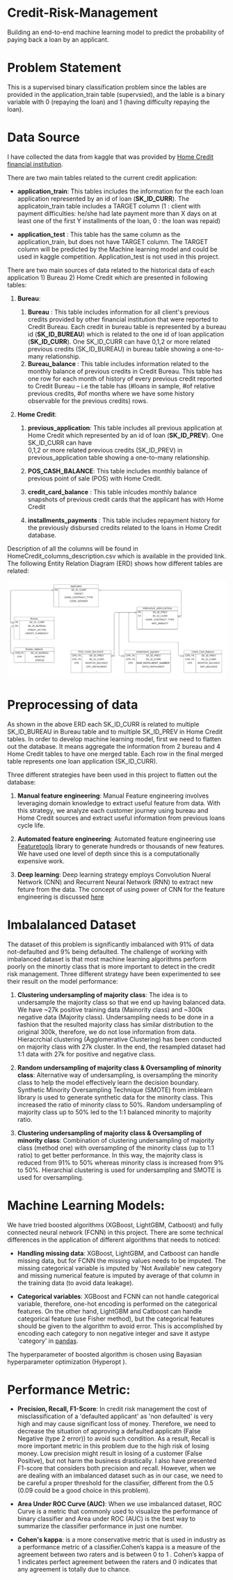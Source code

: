 # Credit-Risk-Management
Building an end-to-end machine learning model to predict the probability of paying back a loan by an applicant.

# Problem Statement 
This is a supervised binary classification problem since the lables are provided in the application_train table (supervsied), and the lable is a binary variable with 0 (repaying the loan) and 1 (having difficulty repaying the loan).

# Data Source
I have collected the data from kaggle that was provided by [Home Credit financial institution]( https://www.kaggle.com/c/home-credit-default-risk/data).

There are two main tables related to the current credit application:

* __application_train__: This tables includes the information for the each loan application represented by an id of loan (__SK_ID_CURR__). The applicatoin_train table includes a TARGET column (1 : client with payment difficulties: he/she had late payment more than X days on at least one of the first Y installments of the loan, 0 : the loan was repaid) 
    
* __application_test__ : This table has the same column as the application_train, but does not have TARGET column. The TARGET column will be predicted by the           Machine     learning model and could be used in kaggle competition. Application_test is not used in this project.
    
There are two main sources of data related to the historical data of each application 1) Bureau 2) Home Credit which are presented in following tables:

1. __Bureau__:

    1. __Bureau__ : This table includes information for all client's previous credits provided by other financial institution that were reported to Credit Bureau.
    Each credit in bureau table is represented by a bureau id (__SK_ID_BUREAU__) which is related to the one id of loan application (__SK_ID_CURR__). One SK_ID_CURR can have 
    0,1,2 or more related previous credits (SK_ID_BUREAU) in bureau table showing a one-to-many relationship.
    2. __Bureau_balance__ : This table includes information related to the monthly balance of previous credits in Credit Bureau. This table has one row for each month of         history of every previous credit reported to Credit Bureau – i.e the table has (#loans in sample, #of relative previous credits, #of months where we have some history     observable for the previous credits) rows. 
    
2. __Home Credit__:

    1. __previous_application__: This table includes all previous application at Home Credit which represented by an id of loan (__SK_ID_PREV__). One SK_ID_CURR can have  
    0,1,2 or more related previous credits (SK_ID_PREV) in previous_application table showing a one-to-many relationship.
    
    2. __POS_CASH_BALANCE__: This table includes monthly balance of previous point of sale (POS) with Home Credit.
    
    3. __credit_card_balance__ : This table inlcudes monthly balance snapshots of previous credit cards that the applicant has with Home Credit
    
    4. __installments_payments__ : This table includes repayment history for the previously disbursed credits related to the loans in Home Credit database.

Description of all the columns will be found in HomeCredit_columns_description.csv which is available in the provided link.
The following Entity Relation Diagram (ERD) shows how different tables are related:

![ERD](images/ERD.png)

# Preprocessing of data
As shown in the above ERD each SK_ID_CURR is related to multiple SK_ID_BUREAU in Bureau table and to multiple SK_ID_PREV in Home Credit tables.
In order to develop machine learning model, first we need to flatten out the database. It means aggregate the information from 2 bureau and 4 Home Credit tables to have one merged table. Each row in the final merged table represents one loan application (SK_ID_CURR). 

Three different strategies have been used in this project to flatten out the database: 

1. __Manual feature engineering__: Manual Feature engineering involves leveraging domain knowledge to extract useful feature from data. With this strategy, we analyze each customer journey using bureau and Home Credit sources and extract useful information from previous loans cycle life. 

2. __Automated feature engineering__: Automated feature engineering use [Featuretools](https://community.alteryx.com/t5/Data-Science/Feature-Engineering-Secret-to-Data-Science-Success/ba-p/545041) library to generate hundreds or thousands of new features. We have used one level of depth since this is a computationally expensive work.

3. __Deep learning__: Deep learning strategy employs Convolution Nueral Network (CNN) and Recurrent Neural Network (RNN) to extract new feture from the data. The concept of using power of CNN for the feature engineering is discussed [here](https://towardsdatascience.com/convolutional-neural-network-on-a-structured-bank-customer-data-358e6b8aa759)  

# Imbalalanced Dataset
The dataset of this problem is significantly imbalanced with 91% of data not-defaulted and 9% being defaulted. The challenge of working with imbalanced dataset is that most machine learning algorithms perform poorly on the minortiy class that is more important to detect in the credit risk management. Three different strategy have been experimented to see their result on the model performance:

1. __Clustering undersampling of majority class__: The idea is to undersample the majority class so that we end up having balanced data. We have ~27k positive training data (Mainority class) and ~300k negative data (Majority class). Undersampling needs to be done in a fashion that the resulted majority class has similar distribution to the original 300k, therefore, we do not lose information from data. Hieracrchial clustering (Agglomerative Clustering) has been conducted on majority class with 27k cluster. In the end, the resampled dataset had 1:1 data with 27k for positive and negative class.

2. __Random undersampling of majority class & Oversampling of minority class__: Alternative way of undersampling, is oversampling the minority class to help the model effectively learn the decision boundary. Synthetic Minority Oversampling Technique (SMOTE) from imblearn library is used to generate synthetic data for the minority class. This increased the ratio of minority class to 50%. Random undersampling of majority class up to 50% led to the 1:1 balanced minority to majority ratio.

3. __Clustering undersampling of majority class & Oversampling of minority class__: Combination of clustering undersampling of majority class (method one) with oversampling of the minority class (up to 1:1 ratio) to get better performance. In this way, the majority class is reduced from 91% to 50% whereas minority class is increased from 9% to 50%. Hierarchial clustering is used for undersampling and SMOTE is used for oversampling.

# Machine Learning Models:
We have tried boosted algorithms (XGBoost, LightGBM, Catboost) and fully connected neural network (FCNN) in this project. 
There are some technical differences in the application of different algorithms that needs to noticed:

* __Handling missing data__: XGBoost, LightGBM, and Catboost can handle missing data, but for FCNN the missing values needs to be imputed. The missing categorical variable is imputed by 'Not Available' new category and missing numerical feature is imputed by average of that column in the training data (to avoid data leakage).

* __Categorical variables__: XGBoost and FCNN can not handle categorical variable, therefore, one-hot encoding is performed on the categorical features. On the other hand, LightGBM and Catboost can handle categorical feature (use Fisher method), but the categorical features should be given to the algorithm to avoid error. This is accomplished by encoding each category to non negative integer and save it astype 'category' in [pandas](https://medium.com/swlh/dealing-with-categorical-variables-in-machine-learning-4401b949b093).

The hyperparameter of boosted algorithm is chosen using Bayasian hyperparameter optimization (Hyperopt ). 

# Performance Metric:

* __Precision, Recall, F1-Score__: In credit risk management the cost of misclassification of a 'defaulted applicant' as 'non defaulted' is very high and may cause significant loss of money. Therefore, we need to decrease the situation of approving a defaulted applicatn (False Negative (type 2 error)) to avoid such condition. As a result, Recall is more important metric in this problem due to the high risk of losing money. Low precision might result in losing of a customer (False Positive), but not harm the business drastically. I also have presented F1-score that considers both precision and recall. However, when we are dealing with an imbalanced dataset such as in our case, we need to be careful a proper threshold for the classifier, different from the 0.5 (0.09 could be a good choice in this problem).      

* __Area Under ROC Curve (AUC)__: When we use imbalanced dataset, ROC Curve is a metric that commonly used to visualize the performance of binary classifier and Area under ROC (AUC) is the best way to summarize the classifier performance in just one number. 

* __Cohen's kappa__: is a more conservative metric that is used in industry as a performance metric of a classifier.Cohen’s kappa  is a measure of the agreement between two raters and is between 0 to 1 . Cohen’s kappa of 1 indicates perfect agreement between the raters and 0 indicates that any agreement is totally due to chance.











